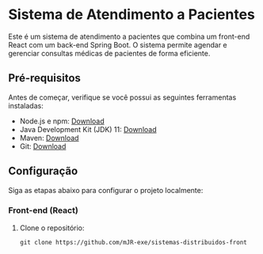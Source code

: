 # Sistema de Atendimento a Pacientes

Este é um sistema de atendimento a pacientes que combina um front-end React com um back-end Spring Boot. O sistema permite agendar e gerenciar consultas médicas de pacientes de forma eficiente.

## Pré-requisitos

Antes de começar, verifique se você possui as seguintes ferramentas instaladas:

- Node.js e npm: [Download](https://nodejs.org/)
- Java Development Kit (JDK) 11: [Download](https://adoptopenjdk.net/)
- Maven: [Download](https://maven.apache.org/download.cgi)
- Git: [Download](https://git-scm.com/downloads)

## Configuração

Siga as etapas abaixo para configurar o projeto localmente:

### Front-end (React)

1. Clone o repositório:

   ```shell
   git clone https://github.com/mJR-exe/sistemas-distribuidos-front
